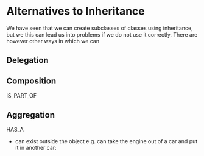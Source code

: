 # Alternatives to Inheritance

We have seen that we can create subclasses of classes using inheritance, but we this can lead us into problems if we do not use it correctly. There are however other ways in which we can 

## Delegation

## Composition

IS_PART_OF

## Aggregation

HAS_A

- can exist outside the object e.g. can take the engine out of a car and put it in another car:

```java

```



